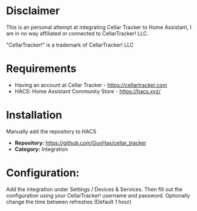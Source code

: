 # Disclaimer
This is an personal attempt at integrating Cellar Tracker to Home Assistant, I am in no way affiliated or connected to CellarTracker! LLC.

"CellarTracker!" is a trademark of CellarTracker! LLC

# Requirements
- Having an account at Cellar Tracker - https://cellartracker.com
- HACS: Home Assistant Community Store - https://hacs.xyz/


# Installation
Manually add the repository to HACS 

- **Repository:** https://github.com/GuvHas/cellar_tracker
- **Category:** Integration

# Configuration:
Add the integration under Settings / Devices & Services.
Then fill out the configuration using your CellarTracker! username and password.
Optionally change the time between refreshes (Default 1 hour)
